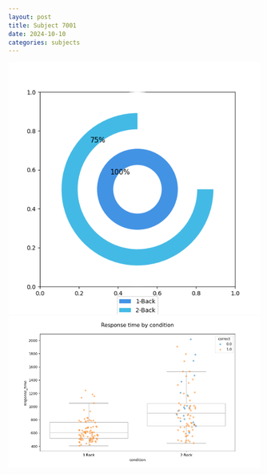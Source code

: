 ```yaml
---
layout: post
title: Subject 7001
date: 2024-10-10
categories: subjects
---
```


![](data/7001/run-1/7001_accuracy_by_condition.png)
![](data/7001/run-1/7001_response_time_by_condition.png)
